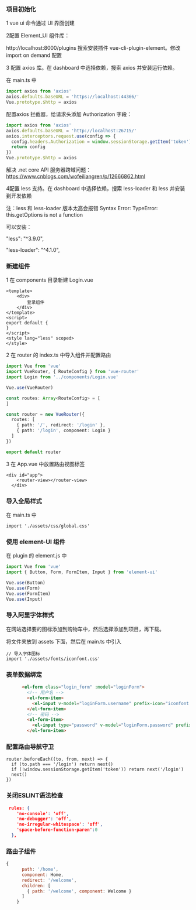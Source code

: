 ### 项目初始化

1 vue ui  命令通过 UI 界面创建

2配置 Element_UI 组件库：

http://localhost:8000/plugins 搜索安装插件 vue-cli-plugin-element。修改 import on demand 配置

3 配置 axios 库。在 dashboard 中选择依赖，搜索 axios 并安装运行依赖。

在 main.ts 中

```javascript
import axios from 'axios'
axios.defaults.baseURL = 'https://localhost:44366/'
Vue.prototype.$http = axios
```

配置axios 拦截器，给请求头添加 Authorization 字段：

```typescript
import axios from 'axios'
axios.defaults.baseURL = 'http://localhost:26715/'
axios.interceptors.request.use(config => {
  config.headers.Authorization = window.sessionStorage.getItem('token')
  return config
})
Vue.prototype.$http = axios
```



解决 .net core API 服务器跨域问题：https://www.cnblogs.com/wofeiliangren/p/12666862.html

4配置 less 支持。在 dashboard 中选择依赖，搜索 less-loader 和 less 并安装到开发依赖

注：less 和 less-loader 版本太高会报错 Syntax Error: TypeError: this.getOptions is not a function

可以安装：

 "less": "^3.9.0",

  "less-loader": "^4.1.0",

### 新建组件

1 在 components 目录新建 Login.vue

```vue
<template>
    <div>
        登录组件
    </div>
</template>
<script>
export default {
}
</script>
<style lang="less" scoped>
</style>
```

2 在 router 的 index.ts 中导入组件并配置路由

```typescript
import Vue from 'vue'
import VueRouter, { RouteConfig } from 'vue-router'
import Login from '../components/Login.vue'

Vue.use(VueRouter)

const routes: Array<RouteConfig> = [
]

const router = new VueRouter({
  routes: [
    { path: '/', redirect: '/login' },
    { path: '/login', component: Login }
  ]
})

export default router
```

3 在 App.vue 中放置路由视图标签

```vue
<div id="app">
    <router-view></router-view>
  </div>
```



### 导入全局样式

在 main.ts 中

```
import './assets/css/global.css'
```



### 使用 element-UI 组件

在 plugin 的 element.js 中

```javascript
import Vue from 'vue'
import { Button, Form, FormItem, Input } from 'element-ui'

Vue.use(Button)
Vue.use(Form)
Vue.use(FormItem)
Vue.use(Input)
```

### 导入阿里字体样式

在网站选择要的图标添加到购物车中，然后选择添加到项目，再下载。

将文件夹放到 assets 下面，然后在 main.ts 中引入

```
// 导入字体图标
import './assets/fonts/iconfont.css'
```

### 表单数据绑定

```html
      <el-form class="login_form" :model="loginForm">
        <!-- 用户名 -->
        <el-form-item>
          <el-input v-model="loginForm.username" prefix-icon="iconfont icon-touxiang"></el-input>
        </el-form-item>
        <!-- 密码 -->
        <el-form-item>
          <el-input type="password" v-model="loginForm.password" prefix-icon="iconfont icon-password"></el-input>
        </el-form-item>
```



### 配置路由导航守卫

```vue
router.beforeEach((to, from, next) => {
  if (to.path === '/login') return next()
  if (!window.sessionStorage.getItem('token')) return next('/login')
  next()
})
```



### 关闭ESLINT语法检查

```json
 rules: {
    'no-console': 'off',
    'no-debugger': 'off',
    'no-irregular-whitespace': 'off',
    'space-before-function-paren':0
  },
```



### 路由子组件

```javascript
{
      path: '/home',
      component: Home,
      redirect: '/welcome',
      children: [
        { path: '/welcome', component: Welcome }
      ]
    }
```

